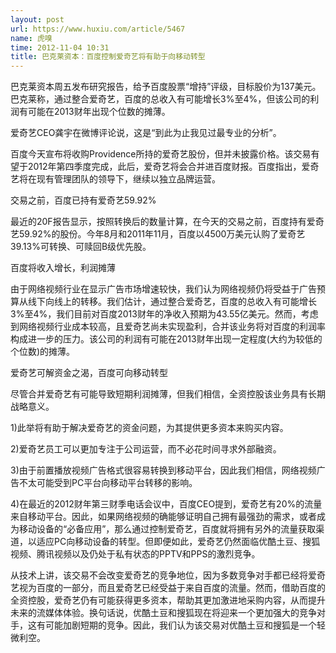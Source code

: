 ```yaml
---
layout: post
url: https://www.huxiu.com/article/5467
name: 虎嗅
time: 2012-11-04 10:31
title: 巴克莱资本：百度控制爱奇艺将有助于向移动转型
---
```

巴克莱资本周五发布研究报告，给予百度股票“增持”评级，目标股价为137美元。巴克莱称，通过整合爱奇艺，百度的总收入有可能增长3%至4%，但该公司的利润有可能在2013财年出现个位数的摊薄。

爱奇艺CEO龚宇在微博评论说，这是“到此为止我见过最专业的分析”。

百度今天宣布将收购Providence所持的爱奇艺股份，但并未披露价格。该交易有望于2012年第四季度完成，此后，爱奇艺将会合并进百度财报。百度指出，爱奇艺将在现有管理团队的领导下，继续以独立品牌运营。

交易之前，百度已持有爱奇艺59.92%

最近的20F报告显示，按照转换后的数量计算，在今天的交易之前，百度持有爱奇艺59.92%的股份。今年8月和2011年11月，百度以4500万美元认购了爱奇艺39.13%可转换、可赎回B级优先股。

百度将收入增长，利润摊薄

由于网络视频行业在显示广告市场增速较快，我们认为网络视频仍将受益于广告预算从线下向线上的转移。我们估计，通过整合爱奇艺，百度的总收入有可能增长3%至4%，我们目前对百度2013财年的净收入预期为43.55亿美元。然而，考虑到网络视频行业成本较高，且爱奇艺尚未实现盈利，合并该业务将对百度的利润率构成进一步的压力。该公司的利润有可能在2013财年出现一定程度(大约为较低的个位数)的摊薄。

爱奇艺可解资金之渴，百度可向移动转型

尽管合并爱奇艺有可能导致短期利润摊薄，但我们相信，全资控股该业务具有长期战略意义。

1)此举将有助于解决爱奇艺的资金问题，为其提供更多资本来购买内容。

2)爱奇艺员工可以更加专注于公司运营，而不必花时间寻求外部融资。

3)由于前置播放视频广告格式很容易转换到移动平台，因此我们相信，网络视频广告不太可能受到PC平台向移动平台转移的影响。

4)在最近的2012财年第三财季电话会议中，百度CEO提到，爱奇艺有20%的流量来自移动平台。因此，如果网络视频的确能够证明自己拥有最强劲的需求，或者成为移动设备的“必备应用”，那么通过控制爱奇艺，百度就将拥有另外的流量获取渠道，以适应PC向移动设备的转型。但即便如此，爱奇艺仍然面临优酷土豆、搜狐视频、腾讯视频以及仍处于私有状态的PPTV和PPS的激烈竞争。

从技术上讲，该交易不会改变爱奇艺的竞争地位，因为多数竞争对手都已经将爱奇艺视为百度的一部分，而且爱奇艺已经受益于来自百度的流量。然而，借助百度的全资控股，爱奇艺仍有可能获得更多资本，帮助其更加激进地采购内容，从而提升未来的流媒体体验。换句话说，优酷土豆和搜狐现在将迎来一个更加强大的竞争对手，这有可能加剧短期的竞争。因此，我们认为该交易对优酷土豆和搜狐是一个轻微利空。

